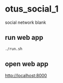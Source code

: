 # otus_social_1
social network blank

## run web app

```bash
./run.sh
```

## open web app

[http://localhost:8000](http://localhost:8000 "http://localhost:8000")